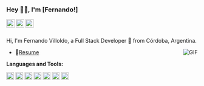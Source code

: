 ### Hey 👋🏽, I'm [Fernando!]

<a href="https://www.linkedin.com/in/fernando-villoldo-463137106/">
  <img align="left" alt="LinkdeIN" width="22px" src="https://cdn.jsdelivr.net/npm/simple-icons@v3/icons/linkedin.svg" />
</a>
<a href="https://t.me/fernandovilloldo">
  <img align="left" alt="Telegram" width="22px" src="https://cdn.jsdelivr.net/npm/simple-icons@v3/icons/telegram.svg" />
</a>
<a href="ferchuvilloldo@gmail.com">
  <img align="left" alt="Gmail" width="22px" src="https://cdn.jsdelivr.net/npm/simple-icons@v3/icons/gmail.svg" />
</a>


<br />
<br />

Hi, I'm Fernando Villoldo, a Full Stack Developer 🚀 from Córdoba, Argentina.

  <img align="right" alt="GIF" src="https://media.giphy.com/media/836HiJc7pgzy8iNXCn/giphy.gif" />

- 📝[Resume]([https://drive.google.com/file/d/1TIgJ7rDBUYSkbs_QNcIEttJ5BFaIW3nn/view](https://drive.google.com/file/d/11c5_hxED3mm8-rcOcFAYV__tTWUT_Abg/view?usp=sharing))

**Languages and Tools:**  

<code><img height="20" src="https://camo.githubusercontent.com/e05eaf8bb60da08c9b55036474c4e1f86a4c9ce6e3360d43cc97335309dba6b0/68747470733a2f2f696d672e736869656c64732e696f2f62616467652f2d4a6176615363726970742d3030303f266c6f676f3d4a617661536372697074"></code>
<code><img height="20" src="https://camo.githubusercontent.com/6424c761a99e4d5a5dba0f726fd292a299dc8e695868dce735863ddd6ec753f3/68747470733a2f2f696d672e736869656c64732e696f2f62616467652f2d52656163742d3030303f266c6f676f3d5265616374"></code>
<code><img height="20" src="https://camo.githubusercontent.com/d6d95a97c7a12b221ec18ec01d19b9ee92a42420784a0fb8144011c5a72794b4/68747470733a2f2f696d672e736869656c64732e696f2f62616467652f2d4e6f64652e6a732d3030303f266c6f676f3d6e6f64652e6a73"></code>
<code><img height="20" src="https://camo.githubusercontent.com/e42fd92182faa4fa194f8aa2ac76249ee79c9b17c8427d6749ca44f2492a7c6f/68747470733a2f2f696d672e736869656c64732e696f2f62616467652f2d457870726573732e6a732d3030303f266c6f676f3d65787072657373"></code>
<code><img height="20" src="https://camo.githubusercontent.com/0aaa2a666b096302f5897f91898e352ae272bed82f644c136d1fe65288bcd320/68747470733a2f2f696d672e736869656c64732e696f2f62616467652f2d52656475782d3030303f266c6f676f3d7265647578"></code>
<code><img height="20" src="https://camo.githubusercontent.com/ba237afa7a741659a638c47398d0a4cc1892e40b1529ef789a59b547e64dbe69/68747470733a2f2f696d672e736869656c64732e696f2f62616467652f2d506f737467726553514c2d3030303f266c6f676f3d506f737467726573716c"></code>
<code><img height="20" src="https://camo.githubusercontent.com/edd3031a0956c904634f9a394267a6ba61e9a0bb95c9512a1fbc0725b4014d03/68747470733a2f2f696d672e736869656c64732e696f2f62616467652f2d4769742d626c61636b3f7374796c653d666c61742d737175617265266c6f676f3d676974"></code>







